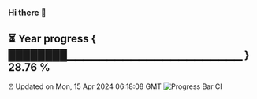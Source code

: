 ### Hi there 👋
⏳ Year progress { ████████▁▁▁▁▁▁▁▁▁▁▁▁▁▁▁▁▁▁▁▁▁▁ } 28.76 %
---
⏰ Updated on Mon, 15 Apr 2024 06:18:08 GMT
![Progress Bar CI](https://github.com/liununu/liununu/workflows/Progress%20Bar%20CI/badge.svg)
